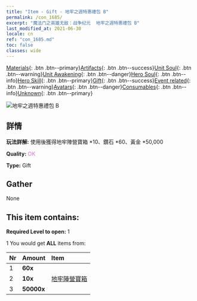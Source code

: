 ```yaml
---
title: "Item - Gift - 地牢之週特惠禮包 B"
permalink: /con_1685/
excerpt: "魔法门之英雄无敌：战争纪元  地牢之週特惠禮包 B"
last_modified_at: 2021-06-30
locale: cn
ref: "con_1685.md"
toc: false
classes: wide
---
```

 [Materials](/ItemsCN/){: .btn .btn--primary}[Artifacts](/ItemsCN/Artifacts/){: .btn .btn--success}[Unit Soul](/ItemsCN/UnitSoul/){: .btn .btn--warning}[Unit Awakening](/ItemsCN/UnitAwakening/){: .btn .btn--danger}[Hero Soul](/ItemsCN/HeroSoul/){: .btn .btn--info}[Hero Skill](/ItemsCN/HeroSkill/){: .btn .btn--primary}[Gift](/ItemsCN/Gift/){: .btn .btn--success}[Event related](/ItemsCN/Events/){: .btn .btn--warning}[Avatars](/ItemsCN/Avatars/){: .btn .btn--danger}[Consumables](/ItemsCN/Consumables/){: .btn .btn--info}[Unknown](/ItemsCN/Unknown/){: .btn .btn--primary}

 ![地牢之週特惠禮包 B](/images/t/i_907220.png)

## 詳情
 **玩法詳解:** 使用後獲得地牢陣營寶箱 *10、鑽石 *60、黃金 *50,000

 **Quality:** <span style="color: #DA70D6">OK</span>

 **Type:** Gift

## Gather

  None

## This item contains:

 **Required Level to open:** 1

 1 You would get **ALL** items  from:

  | Nr | Amount |     Item    |
  |:---|:-------|:------------|
  | 1 |  **60x** | <i class="fas fa-gem"/> |  | 
  | 2 |  **10x** | [地牢陣營寶箱](/cn/Items/con_1276/) |  | 
  | 3 |  **50000x** | <i class="fas fa-coins"/> |  | 
